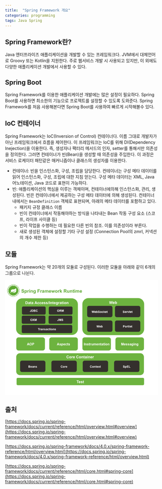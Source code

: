 ```yaml
---
title:  "Spring Framework 개요"
categories: programming
tags: Java Spring
---
```


## Spring Framework란?

Java 엔터프라이즈 애플리케이션을 개발할 수 있는 프레임워크다. JVM에서 대체언어로 Groovy 또는 Kotlin을 지원한다. 주로 웹서비스 개발 시 사용되고 있지만, 이 외에도 다양한 애플리케이션 개발에서 사용할 수 있다.

## Spring Boot

Spring Framework를 이용한 애플리케이션 개발에는 많은 설정이 필요하다. Spring Boot를 사용하면 최소한의 기능으로 프로젝트를 설정할 수 있도록 도와준다. Spring Framework를 처음 사용해본다면 Spring Boot를 사용하여 빠르게 시작해볼수 있다.

## IoC 컨테이너

Spring Framework는 IoC(Inversion of Control) 컨테이너다. 이름 그대로 개발자가 아닌 프레임워크에서 흐름을 제어한다. 이 프레임워크는 IoC를 위해 DI(Dependency Inejection)을 이용한다. 즉, 생성자나 팩터리 메서드의 인자, setter를 통해서만 의존성을 정의한다. 그러면 컨테이너가 빈(Bean)을 생성할 때 의존성을 주입한다. 이 과정은 서비스 로케이터 패턴같은 매커니즘이나 클래스의 생성자를 이용한다.

- 컨테이너: 빈을 인스턴스화, 구성, 조립을 담당한다. 컨테이너는 구성 메타 데이터를 읽어 인스턴스화, 구성, 조립에 대한 지침 얻는다. 구성 메타 데이터는 XML, Java 어노테이션, Java 코드로 표현이 가능하다.
- 빈: 애플리케이션의 핵심을 이루는 객체이며, 컨테이너에의해 인스턴스화, 관리, 생성된다. 빈은 컨테이너에서 제공하는 구성 메타 데이터에 의해 생성된다. 컨테이너 내에서는 `BeanDefinition` 객체로 표현되며, 아래의 메타 데이터를 포함하고 있다.
    - 패키지 규정 클래스 이름
    - 빈이 컨테이너에서 작동해야하는 방식을 나타내는 Bean 작동 구성 요소 (스코프, 라이프 사이클 등)
    - 빈이 작업을 수행하는 데 필요한 다른 빈의 참조. 이를 의존성이라 부른다.
    - 새로 생성된 객체에 설정할 기타 구성 설정 (Connection Pool의 zmrl, 커넥션의 개수 제한 등)

## 모듈

Spring Framework는 약 20개의 모듈로 구성된다. 이러한 모듈을 아래와 같이 6개의 그룹으로 나뉜다.

![spring-modules](/assets/images/spring-modules.png)

## 출처

[https://docs.spring.io/spring-framework/docs/current/reference/html/overview.html#overview](https://docs.spring.io/spring-framework/docs/current/reference/html/overview.html#overview)

[https://docs.spring.io/spring-framework/docs/4.0.x/spring-framework-reference/html/overview.html](https://docs.spring.io/spring-framework/docs/4.0.x/spring-framework-reference/html/overview.html)

[https://docs.spring.io/spring-framework/docs/current/reference/html/core.html#spring-core](https://docs.spring.io/spring-framework/docs/current/reference/html/core.html#spring-core)